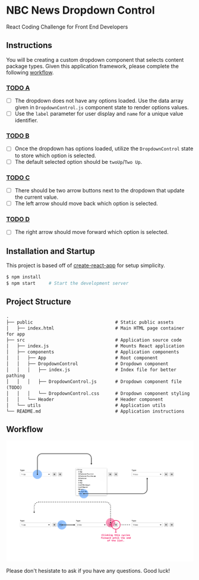 # NBC News Dropdown Control
React Coding Challenge for Front End Developers

## Instructions
You will be creating a custom dropdown component that selects content package types. Given this application framework, please complete the following [workflow](#workflow).

### [TODO A](https://github.com/nbcnews/fe-coding-challenge/blob/master/src/components/DropdownControl/DropdownControl.js#L28)
- [ ] The dropdown does not have any options loaded. Use the data array given in `DropdownControl.js` component state to render options values.
- [ ] Use the `label` parameter for user display and `name` for a unique value identifier.

### [TODO B](https://github.com/nbcnews/fe-coding-challenge/blob/master/src/components/DropdownControl/DropdownControl.js#L24)
- [ ] Once the dropdown has options loaded, utilize the `DropdownControl` state to store which option is selected.
- [ ] The default selected option should be `twoUp`/`Two Up`.

### [TODO C](https://github.com/nbcnews/fe-coding-challenge/blob/master/src/components/DropdownControl/DropdownControl.js#L40)
- [ ] There should be two arrow buttons next to the dropdown that update the current value.
- [ ] The left arrow should move back which option is selected.

### [TODO D](https://github.com/nbcnews/fe-coding-challenge/blob/master/src/components/DropdownControl/DropdownControl.js#L49)
- [ ] The right arrow should move forward which option is selected.

## Installation and Startup

This project is based off of [create-react-app](https://github.com/facebook/create-react-app) for setup simplicity.

```bash
$ npm install
$ npm start     # Start the development server
```

## Project Structure

```
.
├── public                               # Static public assets
│   ├── index.html                       # Main HTML page container for app
├── src                                  # Application source code
│   ├── index.js                         # Mounts React application
│   ├── components                       # Application components
│   │   ├── App                          # Root component
│   │   ├── DropdownControl              # Dropdown component
│   │   │   ├── index.js                 # Index file for better pathing
│   │   │   ├── DropdownControl.js       # Dropdown component file (TODO)
│   │   │   └── DropdownControl.css      # Dropdown component styling
│   │   └── Header                       # Header component
│   └── utils                            # Application utils
└── README.md                            # Application instructions
```

## Workflow
![Workflow image](workflow.png "User interaction flow for dropdown value selection")

Please don't hesistate to ask if you have any questions. Good luck!
